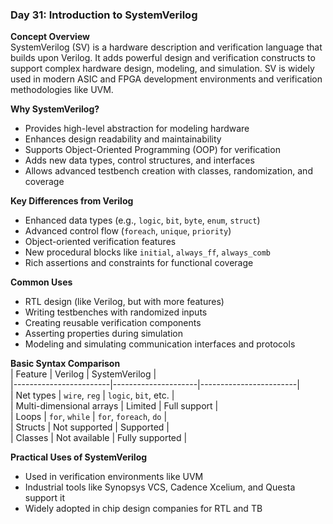 
### **Day 31: Introduction to SystemVerilog**

**Concept Overview**  
SystemVerilog (SV) is a hardware description and verification language that builds upon Verilog. It adds powerful design and verification constructs to support complex hardware design, modeling, and simulation. SV is widely used in modern ASIC and FPGA development environments and verification methodologies like UVM.

**Why SystemVerilog?**  
- Provides high-level abstraction for modeling hardware  
- Enhances design readability and maintainability  
- Supports Object-Oriented Programming (OOP) for verification  
- Adds new data types, control structures, and interfaces  
- Allows advanced testbench creation with classes, randomization, and coverage

**Key Differences from Verilog**  
- Enhanced data types (e.g., `logic`, `bit`, `byte`, `enum`, `struct`)  
- Advanced control flow (`foreach`, `unique`, `priority`)  
- Object-oriented verification features  
- New procedural blocks like `initial`, `always_ff`, `always_comb`  
- Rich assertions and constraints for functional coverage

**Common Uses**  
- RTL design (like Verilog, but with more features)  
- Writing testbenches with randomized inputs  
- Creating reusable verification components  
- Asserting properties during simulation  
- Modeling and simulating communication interfaces and protocols

**Basic Syntax Comparison**  
| Feature                | Verilog             | SystemVerilog         |  
|------------------------|---------------------|------------------------|  
| Net types              | `wire`, `reg`       | `logic`, `bit`, etc.   |  
| Multi-dimensional arrays | Limited            | Full support           |  
| Loops                  | `for`, `while`      | `for`, `foreach`, `do` |  
| Structs                | Not supported       | Supported              |  
| Classes                | Not available       | Fully supported        |  



**Practical Uses of SystemVerilog**
- Used in verification environments like UVM  
- Industrial tools like Synopsys VCS, Cadence Xcelium, and Questa support it  
- Widely adopted in chip design companies for RTL and TB
